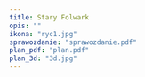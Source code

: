 ```yaml
---
title: Stary Folwark
opis: ""
ikona: "ryc1.jpg"
sprawozdanie: "sprawozdanie.pdf"
plan_pdf: "plan.pdf"
plan_3d: "3d.jpg"
---
```

